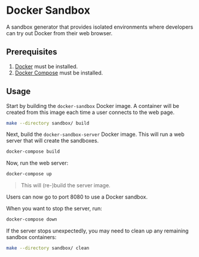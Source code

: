 # Docker Sandbox

A sandbox generator that provides isolated environments where developers can
try out Docker from their web browser.

## Prerequisites

1. [Docker](https://www.docker.com/) must be installed.
2. [Docker Compose](https://docs.docker.com/compose/) must be installed.

## Usage

Start by building the `docker-sandbox` Docker image. A container will be
created from this image each time a user connects to the web page.

```bash
make --directory sandbox/ build
```

Next, build the `docker-sandbox-server` Docker image. This will run a web
server that will create the sandboxes.

```bash
docker-compose build
```

Now, run the web server:

```bash
docker-compose up
```

> This will (re-)build the server image.

Users can now go to port 8080 to use a Docker sandbox.

When you want to stop the server, run:

```bash
docker-compose down
```

If the server stops unexpectedly, you may need to clean up any remaining
sandbox containers:

```bash
make --directory sandbox/ clean
```
